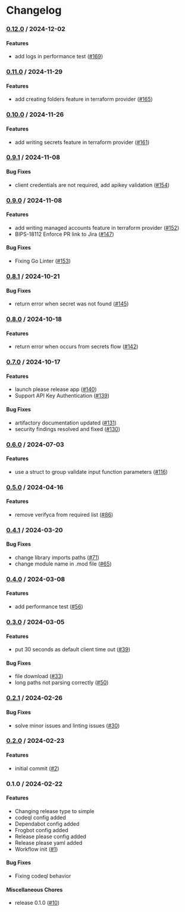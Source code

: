 # Changelog

### [0.12.0](https://github.com/BeyondTrust/go-client-library-passwordsafe/compare/v0.11.0...v0.12.0) / 2024-12-02

#### Features

* add logs in performance test ([#169](https://github.com/BeyondTrust/go-client-library-passwordsafe/issues/169))

### [0.11.0](https://github.com/BeyondTrust/go-client-library-passwordsafe/compare/v0.10.0...v0.11.0) / 2024-11-29

#### Features

* add creating folders feature in terraform provider ([#165](https://github.com/BeyondTrust/go-client-library-passwordsafe/issues/165))

### [0.10.0](https://github.com/BeyondTrust/go-client-library-passwordsafe/compare/v0.9.1...v0.10.0) / 2024-11-26

#### Features

* add writing secrets feature in terraform provider ([#161](https://github.com/BeyondTrust/go-client-library-passwordsafe/issues/161))

### [0.9.1](https://github.com/BeyondTrust/go-client-library-passwordsafe/compare/v0.9.0...v0.9.1) / 2024-11-08

#### Bug Fixes

* client credentials are not required, add apikey validation ([#154](https://github.com/BeyondTrust/go-client-library-passwordsafe/issues/154))

### [0.9.0](https://github.com/BeyondTrust/go-client-library-passwordsafe/compare/v0.8.1...v0.9.0) / 2024-11-08

#### Features

* add writing managed accounts feature in terraform provider ([#152](https://github.com/BeyondTrust/go-client-library-passwordsafe/issues/152))
* BIPS-18112 Enforce PR link to Jira ([#147](https://github.com/BeyondTrust/go-client-library-passwordsafe/issues/147))

#### Bug Fixes

* Fixing Go Linter ([#153](https://github.com/BeyondTrust/go-client-library-passwordsafe/issues/153))

### [0.8.1](https://github.com/BeyondTrust/go-client-library-passwordsafe/compare/v0.8.0...v0.8.1) / 2024-10-21

#### Bug Fixes

* return error when secret was not found ([#145](https://github.com/BeyondTrust/go-client-library-passwordsafe/issues/145))

### [0.8.0](https://github.com/BeyondTrust/go-client-library-passwordsafe/compare/v0.7.0...v0.8.0) / 2024-10-18

#### Features

* return error when occurs from secrets flow ([#142](https://github.com/BeyondTrust/go-client-library-passwordsafe/issues/142))

### [0.7.0](https://github.com/BeyondTrust/go-client-library-passwordsafe/compare/v0.6.0...v0.7.0) / 2024-10-17

#### Features

* launch please release app ([#140](https://github.com/BeyondTrust/go-client-library-passwordsafe/issues/140))
* Support API Key Authentication ([#139](https://github.com/BeyondTrust/go-client-library-passwordsafe/issues/139))

#### Bug Fixes

* artifactory documentation updated ([#131](https://github.com/BeyondTrust/go-client-library-passwordsafe/issues/131))
* security findings resolved and fixed ([#130](https://github.com/BeyondTrust/go-client-library-passwordsafe/issues/130))

### [0.6.0](https://github.com/BeyondTrust/go-client-library-passwordsafe/compare/v0.5.0...v0.6.0) / 2024-07-03

#### Features

* use a struct to group validate input function parameters ([#116](https://github.com/BeyondTrust/go-client-library-passwordsafe/issues/116))

### [0.5.0](https://github.com/BeyondTrust/go-client-library-passwordsafe/compare/v0.4.2...v0.5.0) / 2024-04-16

#### Features

* remove verifyca from required list ([#86](https://github.com/BeyondTrust/go-client-library-passwordsafe/issues/86))

### [0.4.1](https://github.com/BeyondTrust/go-client-library-passwordsafe/compare/v0.4.0...v0.4.1) / 2024-03-20

#### Bug Fixes

* change library imports paths ([#71](https://github.com/BeyondTrust/go-client-library-passwordsafe/issues/71))
* change module name in .mod file ([#65](https://github.com/BeyondTrust/go-client-library-passwordsafe/issues/65))

### [0.4.0](https://github.com/BeyondTrust/go-client-library-passwordsafe/compare/v0.3.0...v0.4.0) / 2024-03-08

#### Features

* add performance test ([#56](https://github.com/BeyondTrust/go-client-library-passwordsafe/issues/56))

### [0.3.0](https://github.com/BeyondTrust/go-client-library-passwordsafe/compare/v0.2.1...v0.3.0) / 2024-03-05

#### Features

* put 30 seconds as default client time out ([#39](https://github.com/BeyondTrust/go-client-library-passwordsafe/issues/39))

#### Bug Fixes

* file download ([#33](https://github.com/BeyondTrust/go-client-library-passwordsafe/issues/33))
* long paths not parsing correctly ([#50](https://github.com/BeyondTrust/go-client-library-passwordsafe/issues/50))

### [0.2.1](https://github.com/BeyondTrust/go-client-library-passwordsafe/compare/v0.2.0...v0.2.1) / 2024-02-26

#### Bug Fixes

* solve minor issues and linting issues ([#30](https://github.com/BeyondTrust/go-client-library-passwordsafe/issues/30))

### [0.2.0](https://github.com/BeyondTrust/go-client-library-passwordsafe/compare/v0.1.0...v0.2.0) / 2024-02-23

#### Features

* initial commit ([#2](https://github.com/BeyondTrust/go-client-library-passwordsafe/issues/2))

### 0.1.0 / 2024-02-22

#### Features

* Changing release type to simple
* codeql config added
* Dependabot config added
* Frogbot config added
* Release please config added
* Release please yaml added
* Workflow init ([#1](https://github.com/BeyondTrust/go-client-library-passwordsafe/issues/1))

#### Bug Fixes

* Fixing codeql behavior

#### Miscellaneous Chores

* release 0.1.0 ([#10](https://github.com/BeyondTrust/go-client-library-passwordsafe/issues/10))
